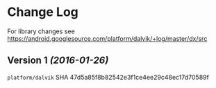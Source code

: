 Change Log
==========

For library changes see https://android.googlesource.com/platform/dalvik/+log/master/dx/src


Version 1 *(2016-01-26)*
------------------------

`platform/dalvik` SHA 47d5a85f8b82542e3f1ce4ee29c48ec17d70589f
